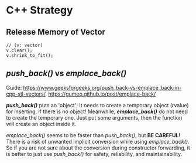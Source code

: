 # C++ Strategy
## Release Memory of Vector

    // (v: vector)
    v.clear();
    v.shrink_to_fit();

## *push_back()* vs *emplace_back()*
Guide: https://www.geeksforgeeks.org/push_back-vs-emplace_back-in-cpp-stl-vectors/, https://gumeo.github.io/post/emplace-back/

***push_back()*** puts an 'object'; It needs to create a temporary object (rvalue) for inserting, if there is no object! Meanwhile, ***emplace_back()*** do not need to create the temporary one. Just put some arguments, then the function will create an object inside it.

*emplace_back()* seems to be faster than *push_back()*, but **BE CAREFUL!** There is a risk of unwanted implicit conversion while using *emplace_back()*.
So if you are not sure about the conversion during constructor forwarding, it is better to just use *push_back()* for safety, reliability, and maintainability. 
